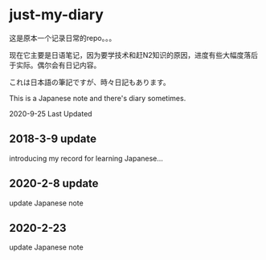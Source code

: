 # just-my-diary
这是原本一个记录日常的repo。。。

现在它主要是日语笔记，因为要学技术和赶N2知识的原因，进度有些大幅度落后于实际。偶尔会有日记内容。

これは日本語の筆記ですが、時々日記もあります。

This is a Japanese note and there's diary sometimes.

2020-9-25 Last Updated

## 2018-3-9 update
introducing my record for learning Japanese...

## 2020-2-8 update

update Japanese note

## 2020-2-23

update Japanese note
